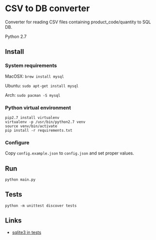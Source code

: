 # CSV to DB converter

Converter for reading CSV files containing product_code/quantity to SQL DB.

Python 2.7

## Install

### System requirements

MacOSX: `brew install mysql`

Ubuntu: `sudo apt-get install mysql`

Arch: `sudo pacman -S mysql`

### Python virtual environment

    pip2.7 install virtualenv
    virtualenv -p /usr/bin/python2.7 venv
    source venv/bin/activate
    pip install -r requirements.txt

### Configure

Copy `config.example.json` to `config.json` and set proper values.

## Run

    python main.py

## Tests

    python -m unittest discover tests

## Links

- [sqlite3 in tests](https://docs.python.org/2/library/sqlite3.html)
